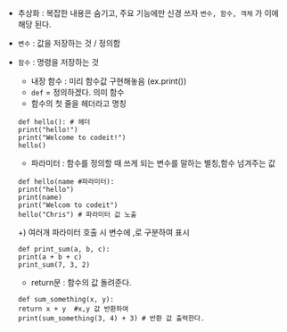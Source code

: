 * 추상화 : 복잡한 내용은 숨기고, 주요 기능에만 신경 쓰자
``변수, 함수, 객체`` 가 이에 해당 된다.

* ``변수`` : 값을 저장하는 것 / 정의함
* ``함수`` : 명령을 저장하는 것
	- 내장 함수 : 미리 함수값 구현해놓음 (ex.print())
    - ``def`` = 정의하겠다. 의미 함수
    - 함수의 첫 줄을 헤더라고 명칭
    ```
    def hello(): # 헤더
    print("hello!")
    print("Welcome to codeit!")
    hello()
    ```
    - 파라미터 : 함수를 정의할 때 쓰게 되는 변수를 말하는 별칭,함수 넘겨주는 값
    ```
    def hello(name #파라미터):
    print("hello")
    print(name)
    print("Welcom to codeit")
    hello("Chris") # 파라미터 값 노출
    ```
    +) 여러개 파라미터 호출 시 변수에 ,로 구분하여 표시
    ```
    def print_sum(a, b, c):
    print(a + b + c)
    print_sum(7, 3, 2)
    ```
    
    - return문 : 함수의 값 돌려준다.
     ```
    def sum_something(x, y):
    return x + y  #x,y 값 반환하여 
    print(sum_something(3, 4) + 3) # 반환 값 출력한다.
    ```
